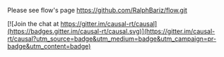 Please see flow's page https://github.com/RalphBariz/flow.git


[![Join the chat at https://gitter.im/causal-rt/causal](https://badges.gitter.im/causal-rt/causal.svg)](https://gitter.im/causal-rt/causal?utm_source=badge&utm_medium=badge&utm_campaign=pr-badge&utm_content=badge)
